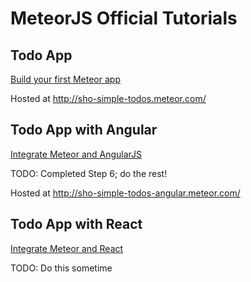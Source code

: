MeteorJS Official Tutorials
============================

Todo App
--------

[Build your first Meteor app](https://www.meteor.com/tutorials/blaze/creating-an-app)

Hosted at http://sho-simple-todos.meteor.com/

Todo App with Angular
---------------------

[Integrate Meteor and AngularJS](https://www.meteor.com/tutorials/angular/creating-an-app)

TODO: Completed Step 6; do the rest!

Hosted at http://sho-simple-todos-angular.meteor.com/

Todo App with React
-------------------

[Integrate Meteor and React](https://www.meteor.com/tutorials/react/creating-an-app)

TODO: Do this sometime
